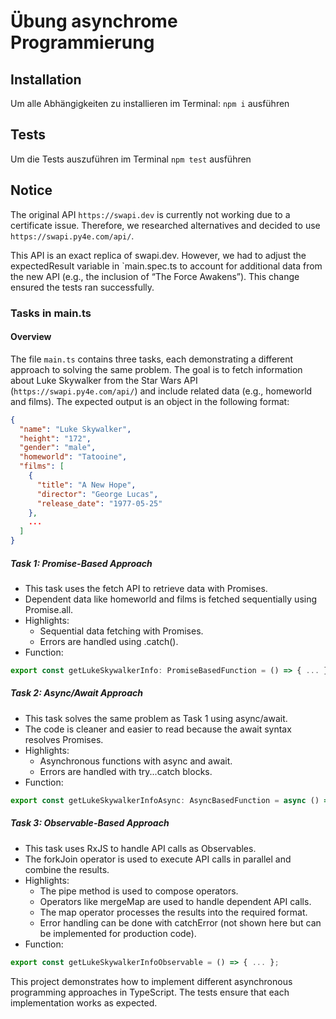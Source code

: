 # Übung asynchrome Programmierung

## Installation

Um alle Abhängigkeiten zu installieren im Terminal: `npm i` ausführen

## Tests

Um die Tests auszuführen im Terminal `npm test` ausführen

## Notice

The original API `https://swapi.dev` is currently not working due to a certificate issue. Therefore, we researched alternatives and decided to use `https://swapi.py4e.com/api/`.

This API is an exact replica of swapi.dev.
However, we had to adjust the expectedResult variable in `main.spec.ts to account for additional data from the new API (e.g., the inclusion of “The Force Awakens”). This change ensured the tests ran successfully.

### Tasks in main.ts

#### Overview
The file `main.ts` contains three tasks, each demonstrating a different approach to solving the same problem. The goal is to fetch information about Luke Skywalker from the Star Wars API (`https://swapi.py4e.com/api/`) and include related data (e.g., homeworld and films). The expected output is an object in the following format:
``` json
{
  "name": "Luke Skywalker",
  "height": "172",
  "gender": "male",
  "homeworld": "Tatooine",
  "films": [
    {
      "title": "A New Hope",
      "director": "George Lucas",
      "release_date": "1977-05-25"
    },
    ...
  ]
}
```

##### Task 1: Promise-Based Approach
- This task uses the fetch API to retrieve data with Promises.
- Dependent data like homeworld and films is fetched sequentially using Promise.all.
- Highlights:
    - Sequential data fetching with Promises.
    - Errors are handled using .catch().
- Function:
``` typescript
export const getLukeSkywalkerInfo: PromiseBasedFunction = () => { ... };
```
##### Task 2: Async/Await Approach
- This task solves the same problem as Task 1 using async/await.
- The code is cleaner and easier to read because the await syntax resolves Promises.
- Highlights:
    - Asynchronous functions with async and await.
    - Errors are handled with try...catch blocks.
- Function:
``` typescript
export const getLukeSkywalkerInfoAsync: AsyncBasedFunction = async () => { ... };
```

##### Task 3: Observable-Based Approach
- This task uses RxJS to handle API calls as Observables.
- The forkJoin operator is used to execute API calls in parallel and combine the results.
- Highlights:
    - The pipe method is used to compose operators.
    - Operators like mergeMap are used to handle dependent API calls.
    - The map operator processes the results into the required format.
    - Error handling can be done with catchError (not shown here but can be implemented for production code).
- Function:
``` typescript
export const getLukeSkywalkerInfoObservable = () => { ... };
```

This project demonstrates how to implement different asynchronous programming approaches in TypeScript. The tests ensure that each implementation works as expected.
 